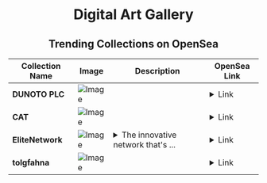 <div align="center">

# Digital Art Gallery

## Trending Collections on OpenSea

| Collection Name                       | Image                                                                                     | Description                       | OpenSea Link                                                                                          |
|---------------------------------------|-------------------------------------------------------------------------------------------|-----------------------------------|--------------------------------------------------------------------------------------------------------|
| **DUNOTO PLC** | ![Image](https://i.seadn.io/s/raw/files/973ea28baef25f20a3232d9acafb28c3.jpg?w=500&auto=format?w=200&auto=format) |  | <details><summary>Link</summary>[DUNOTO PLC](https://opensea.io/collection/dunoto-plc)</details> |
| **CAT** | ![Image](https://i.seadn.io/s/raw/files/5bbc951b4066854d958c4462514d1303.jpg?w=500&auto=format?w=200&auto=format) |  | <details><summary>Link</summary>[CAT](https://opensea.io/collection/cat-3445)</details> |
| **EliteNetwork** | ![Image](https://i.seadn.io/s/raw/files/1980d9fc2c930b2fb19b28531ff4742e.jpg?w=500&auto=format?w=200&auto=format) | <details><summary>The innovative network that's ...</summary>The innovative network that's pushing the boundaries of web3</details> | <details><summary>Link</summary>[EliteNetwork](https://opensea.io/collection/elitenetwork)</details> |
| **tolgfahna** | ![Image](https://i.seadn.io/s/raw/files/547b369c2b291e283618b4369adbe6e3.webp?w=500&auto=format?w=200&auto=format) |  | <details><summary>Link</summary>[tolgfahna](https://opensea.io/collection/tolgfahna)</details> |

</div>